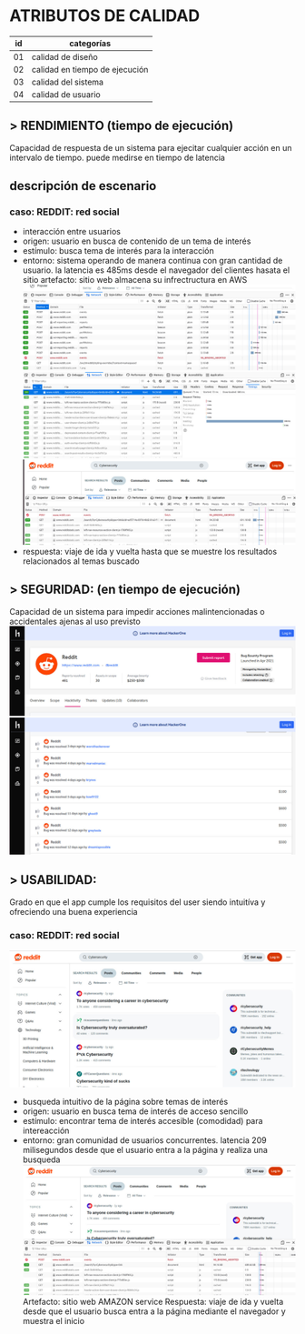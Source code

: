 # ATRIBUTOS DE CALIDAD
 id | categorías
 --|--
 01 | calidad de diseño
 02 | calidad en tiempo de ejecución
 03 | calidad del sistema
 04 | calidad de usuario


## > RENDIMIENTO (tiempo de ejecución)
Capacidad de respuesta de un sistema para ejecitar cualquier acción en un intervalo de tiempo. puede medirse en tiempo de latencia

## descripción de escenario
### caso: REDDIT: red social
- interacción entre usuarios 
- origen: usuario en busca de contenido de un tema de interés
- estímulo: busca tema de interés para la interacción
- entorno: sistema operando de manera continua con gran cantidad de usuario. la latencia es 485ms desde el navegador del clientes hasata el sitio
artefacto: sitio web almacena su infrectructura en AWS
![imagen1](https://github.com/Cleber96/pruebando/blob/main/image1.jpeg)
![imagen2](https://github.com/Cleber96/pruebando/blob/main/image2.jpeg)
![imagen3](https://github.com/Cleber96/pruebando/blob/main/image3.jpeg)
- respuesta: viaje de ida y vuelta hasta que se muestre los resultados relacionados al temas buscado

## > SEGURIDAD: (en tiempo de ejecución)
Capacidad de un sistema para impedir acciones malintencionadas o accidentales ajenas al uso previsto
![imagen1](https://github.com/Cleber96/pruebando/blob/main/image4.jpeg)
![imagen2](https://github.com/Cleber96/pruebando/blob/main/image5.jpeg)

## > USABILIDAD:
Grado en que el app cumple los requisitos  del user siendo intuitíva y ofreciendo una buena experiencia 

### caso: REDDIT: red social
![imagen1](https://github.com/Cleber96/pruebando/blob/main/image6.jpeg)
- busqueda intuitivo de la página sobre temas de interés
- origen: usuario en busca tema de interés de acceso sencillo
- estímulo: encontrar tema de interés accesible (comodidad) para intereacción
- entorno: gran comunidad de usuarios concurrentes. latencia 209 milisegundos desde que el usuario entra a la página y realiza una busqueda
![imagen1](https://github.com/Cleber96/pruebando/blob/main/image7.jpeg)
Artefacto: sitio web AMAZON service
Respuesta: viaje de ida y vuelta desde que el usuario busca entra a la página mediante el navegador y muestra el inicio

